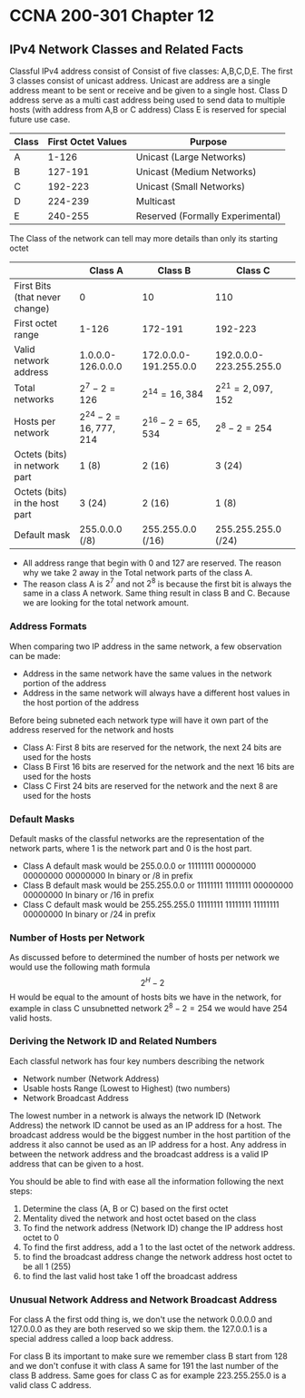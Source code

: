 # CCNA 200-301 Chapter 12

## IPv4 Network Classes and Related Facts

Classful IPv4 address consist of Consist of five classes: A,B,C,D,E. The first 3 classes consist of unicast address. Unicast are address are a single address meant to be sent or receive and be given to a single host. Class D address serve as a multi cast address being used to send data to multiple hosts (with address from A,B or C address) Class E is reserved for special future use case.

| Class | First Octet Values | Purpose                          |
| ----- | ------------------ | -------------------------------- |
| A     | 1-126              | Unicast (Large Networks)         |
| B     | 127-191            | Unicast (Medium Networks)        |
| C     | 192-223            | Unicast (Small Networks)         |
| D     | 224-239            | Multicast                        |
| E     | 240-255            | Reserved (Formally Experimental) |

The Class of the network can tell may more details than only its starting octet

|                                 | Class A               | Class B               | Class C                 |
| ------------------------------- | --------------------- | --------------------- | ----------------------- |
| First  Bits (that never change) | 0                     | 10                    | 110                     |
| First octet range               | 1-126                 | 172-191               | 192-223                 |
| Valid network address           | 1.0.0.0-126.0.0.0     | 172.0.0.0-191.255.0.0 | 192.0.0.0-223.255.255.0 |
| Total networks                  | $2^7-2=126$           | $2^{14}=16,384$       | $2^{21}=2,097,152$      |
| Hosts per network               | $2^{24}-2=16,777,214$ | $2^{16}-2=65,534$     | $2^8-2=254$             |
| Octets (bits) in network part   | 1 (8)                 | 2 (16)                | 3 (24)                  |
| Octets (bits) in the host part  | 3 (24)                | 2 (16)                | 1 (8)                   |
| Default mask                    | 255.0.0.0 (/8)        | 255.255.0.0 (/16)     | 255.255.255.0 (/24)     |

- All address range that begin with 0 and 127 are reserved. The reason why we take 2 away in the Total network parts of the class A.
- The reason class A is $2^7$ and not $2^8$ is because the first bit is always the same in a class A network. Same thing result in class B and C. Because we are looking for the total network amount. 

### Address Formats

When comparing two IP address in the same network, a few observation can be made:

- Address in the same network have the same values in the network portion of the address
- Address in the same network will always have a different host values in the host portion of the address

Before being subneted each network type will have it own part of the address reserved for the network and hosts

-  Class A: First 8 bits are reserved for the network, the next 24 bits are used for the hosts
- Class B First 16 bits are reserved for the network and the next 16 bits are used for the hosts
- Class C First 24 bits are reserved for the network and the next 8 are used for the hosts

### Default Masks

Default masks of the classful networks are the representation of the network parts, where 1 is the network part and 0 is the host part.

- Class A default mask would be 255.0.0.0 or 11111111 00000000 00000000 00000000 In binary or /8 in prefix
- Class B default mask would be 255.255.0.0 or 11111111 11111111 00000000 00000000 In binary or /16 in prefix
- Class C default mask would be 255.255.255.0 11111111 11111111 11111111 00000000 In binary or /24 in prefix

### Number of Hosts per Network

As discussed before to determined the number of hosts per network we would use the following math formula
$$
2^H-2
$$
H would be equal to the amount of hosts bits we have in the network, for example in class C unsubnetted network
$2^8-2=254$ we would have 254 valid hosts.

### Deriving the Network ID and Related Numbers

Each classful network has four key numbers describing the network

- Network number (Network Address)
- Usable hosts Range (Lowest to Highest) (two numbers)
- Network Broadcast Address 

The lowest number in a network is always the network ID (Network Address) the network ID cannot be used as an IP address for a host. The broadcast address would be the biggest number in the host partition of the address it also cannot be used as an IP address for a host. Any address in between the network address and the broadcast address is a valid IP address that can be given to a host. 

You should be able to find with ease all the information following the next steps:

1. Determine the class (A, B or C) based on the first octet
2. Mentality dived the network and host octet based on the class
3. To find the network address (Network ID) change the IP address host octet to 0
4. To find the first address, add a 1 to the last octet of the network address.
5. to find the broadcast address change the network address host octet to be all 1 (255)
6. to find the last valid host take 1 off the broadcast address 

### Unusual Network Address and Network Broadcast Address

For class A the first odd thing is, we don't use the network 0.0.0.0 and 127.0.0.0 as they are both reserved so we skip them. the 127.0.0.1 is a special address called a loop back address. 

For class B its important to make sure we remember class B start from 128 and we don't confuse it with class A same for 191 the last number of the class B address. Same goes for class C as for example 223.255.255.0 is a valid class C address. 
